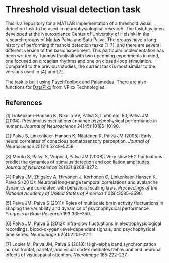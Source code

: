 # Threshold visual detection task

This is a repository for a MATLAB implementation of a threshold visual 
detection task to be used in neurophysiological research. The task has been 
developed at the Neuroscience Center of University of Helsinki in the 
research groups of Matias Palva and Satu Palva. The groups have a long 
history of performing threshold detection tasks [1–7], and there are 
several different version of the basic experiment. This particular 
implementation has been written by Tuomas Puoliväli with two upcoming 
experiments in mind, one focused on circadian rhythms and one on 
closed-loop stimulation. Compared to the previous studies, the current 
task is most similar to the versions used in [4] and [7].

The task is built using <a href="http://psychtoolbox.org/">PsychToolbox</a> 
and <a href="http://www.palamedestoolbox.org/">Palamedes</a>. There are also 
functions for <a href="http://vpixx.com/products/tools-for-vision-sciences/display-drivers/datapixx/">DataPixx</a>
from VPixx Technologies.

## References

[1] Linkenkaer-Hansen K, Nikulin VV, Palva S, Ilmoniemi RJ, Palva JM (2004):
Prestimulus oscillations enhance psychophysical performance in humans. 
*Journal of Neuroscience* 24(45):10186–10190.

[2] Palva S, Linkenkaer-Hansen K, Näätänen R, Palva JM (2005): Early neural
correlates of conscious somatosensory perception. *Journal of Neuroscience*
25(21):5248–5258.

[3] Monto S, Palva S, Voipio J, Palva JM (2008): Very slow EEG fluctuations
predict the dynamics of stimulus detection and oscillation amplitudes. 
*Journal of Neuroscience* 28(33):8268–8272.

[4] Palva JM, Zhigalov A, Hirvonen J, Korhonen O, Linkenkaer-Hansen K, 
Palva S (2013): Neuronal long-range temporal correlations and avalanche 
dynamics are correlated with behavioral scaling laws. *Proceedings of the 
National Academy of United States of America* 110(9):3585–3590.

[5] Palva JM, Palva S (2011): Roles of multiscale brain activity fluctuations
in shaping the variability and dynamics of psychophysical performance. 
*Progress in Brain Research* 193:335–350.

[6] Palva JM, Palva S (2012): Infra-slow fluctuations in electrophysiological
recordings, blood-oxygen-level-dependent signals, and psychophysical time 
series. *NeuroImage* 62(4):2201–2211.

[7] Lobier M, Palva JM, Palva S (2018): High-alpha band synchronization across
frontal, parietal, and visual cortex mediates behavioral and neuronal effects 
of visuospatial attention. *NeuroImage* 165:222–237.
